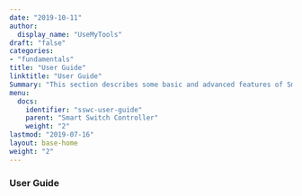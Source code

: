 ```yaml
---
date: "2019-10-11"
author:
  display_name: "UseMyTools"
draft: "false"
categories:
- "fundamentals"
title: "User Guide"
linktitle: "User Guide"
Summary: "This section describes some basic and advanced features of Smart Switch Controller."
menu:
  docs:
    identifier: "sswc-user-guide"
    parent: "Smart Switch Controller"
    weight: "2"
lastmod: "2019-07-16"
layout: base-home
weight: "2"
---
```


### User Guide ###
